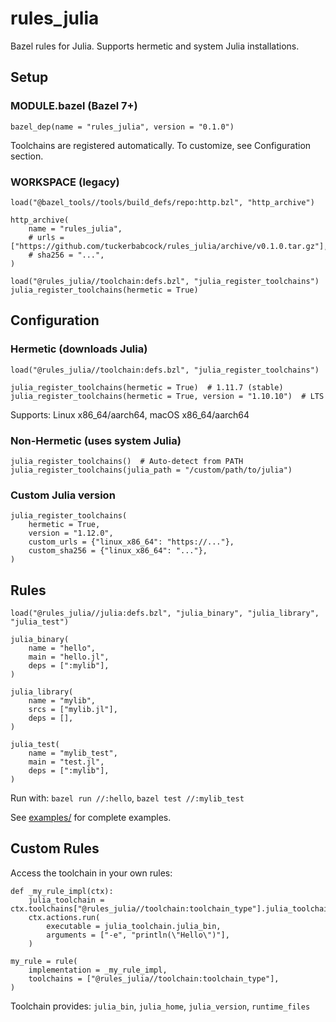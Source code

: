 # rules_julia

Bazel rules for Julia. Supports hermetic and system Julia installations.

## Setup

### MODULE.bazel (Bazel 7+)

```starlark
bazel_dep(name = "rules_julia", version = "0.1.0")
```

Toolchains are registered automatically. To customize, see Configuration section.

### WORKSPACE (legacy)

```starlark
load("@bazel_tools//tools/build_defs/repo:http.bzl", "http_archive")

http_archive(
    name = "rules_julia",
    # urls = ["https://github.com/tuckerbabcock/rules_julia/archive/v0.1.0.tar.gz"],
    # sha256 = "...",
)

load("@rules_julia//toolchain:defs.bzl", "julia_register_toolchains")
julia_register_toolchains(hermetic = True)
```

## Configuration

### Hermetic (downloads Julia)

```starlark
load("@rules_julia//toolchain:defs.bzl", "julia_register_toolchains")

julia_register_toolchains(hermetic = True)  # 1.11.7 (stable)
julia_register_toolchains(hermetic = True, version = "1.10.10")  # LTS
```

Supports: Linux x86_64/aarch64, macOS x86_64/aarch64

### Non-Hermetic (uses system Julia)

```starlark
julia_register_toolchains()  # Auto-detect from PATH
julia_register_toolchains(julia_path = "/custom/path/to/julia")
```

### Custom Julia version

```starlark
julia_register_toolchains(
    hermetic = True,
    version = "1.12.0",
    custom_urls = {"linux_x86_64": "https://..."},
    custom_sha256 = {"linux_x86_64": "..."},
)
```

## Rules

```starlark
load("@rules_julia//julia:defs.bzl", "julia_binary", "julia_library", "julia_test")

julia_binary(
    name = "hello",
    main = "hello.jl",
    deps = [":mylib"],
)

julia_library(
    name = "mylib",
    srcs = ["mylib.jl"],
    deps = [],
)

julia_test(
    name = "mylib_test",
    main = "test.jl",
    deps = [":mylib"],
)
```

Run with: `bazel run //:hello`, `bazel test //:mylib_test`

See [examples/](examples/) for complete examples.

## Custom Rules

Access the toolchain in your own rules:

```starlark
def _my_rule_impl(ctx):
    julia_toolchain = ctx.toolchains["@rules_julia//toolchain:toolchain_type"].julia_toolchain
    ctx.actions.run(
        executable = julia_toolchain.julia_bin,
        arguments = ["-e", "println(\"Hello\")"],
    )

my_rule = rule(
    implementation = _my_rule_impl,
    toolchains = ["@rules_julia//toolchain:toolchain_type"],
)
```

Toolchain provides: `julia_bin`, `julia_home`, `julia_version`, `runtime_files`
